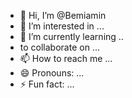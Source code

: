 - 👋 Hi, I’m @Bemiamin
- 👀 I’m interested in ...
- 🌱 I’m currently learning ..
- to collaborate on ...
- 📫 How to reach me ...
- 😄 Pronouns: ...
- ⚡ Fun fact: ...

<!---
Bemiamin/Bemiamin is a ✨ special ✨ repository because its `README.md` (this file) appears on your GitHub profile.
You can click the Preview link to take a look at your changes.
--->

